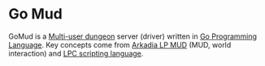 # Go Mud
GoMud is a [Multi-user dungeon](https://en.wikipedia.org/wiki/Multi-user_dungeon) server (driver) written in [Go Programming Language](https://go.dev/). Key concepts come from [Arkadia LP MUD](https://arkadia.rpg.pl/) (MUD, world interaction) and [LPC scripting language](https://www.genesismud.org/lpc/lpc.pdf).
